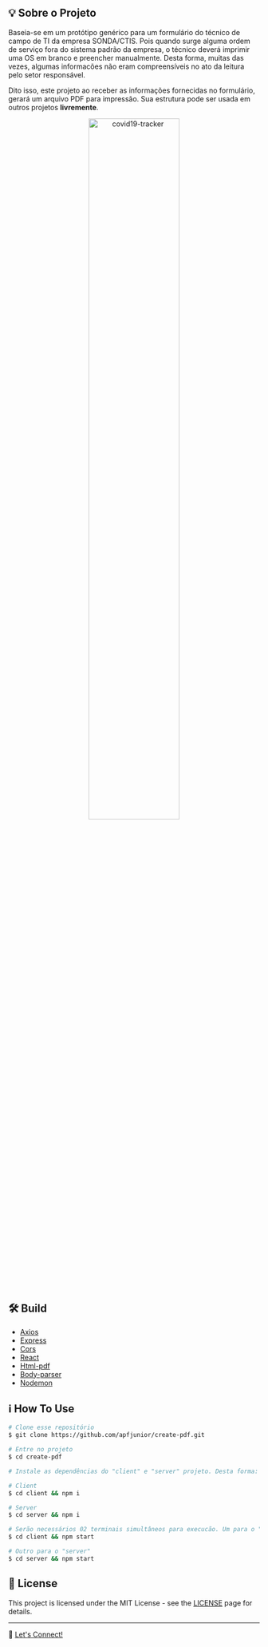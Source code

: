 ## :bulb: Sobre o Projeto
Baseia-se em um protótipo genérico para um formulário do técnico de campo de TI da empresa SONDA/CTIS. Pois quando surge alguma ordem de serviço fora do sistema padrão da empresa, o técnico deverá imprimir uma OS em branco e preencher manualmente. Desta forma, muitas das vezes, algumas informacões não eram compreensíveis no ato da leitura pelo setor responsável. 

Dito isso, este projeto ao receber as informações fornecidas no formulário, gerará um arquivo PDF para impressão. Sua estrutura pode ser usada em outros projetos **livremente**.

<p align="center">
  <img alt="covid19-tracker" src="client/src/assets/new-exemple.gif" width="60%">
</p>


## :hammer_and_wrench: Build
- [Axios](https://github.com/axios/axios)
- [Express](https://expressjs.com/)
- [Cors](https://github.com/expressjs/cors)
- [React](https://reactjs.org/)
- [Html-pdf](https://www.npmjs.com/package/html-pdf)
- [Body-parser](https://www.npmjs.com/package/body-parser)
- [Nodemon](https://www.npmjs.com/package/nodemon)

## :information_source: How To Use
```bash
# Clone esse repositório
$ git clone https://github.com/apfjunior/create-pdf.git

# Entre no projeto
$ cd create-pdf

# Instale as dependências do "client" e "server" projeto. Desta forma:

# Client
$ cd client && npm i

# Server
$ cd server && npm i

# Serão necessários 02 terminais simultâneos para execucão. Um para o "client" 
$ cd client && npm start

# Outro para o "server"
$ cd server && npm start
```

## :memo:  License

This project is licensed under the MIT License - see the [LICENSE](https://opensource.org/licenses/MIT) page for details.

-----
:wave: [Let's Connect!](https://www.linkedin.com/in/antoninopraxedes/)


